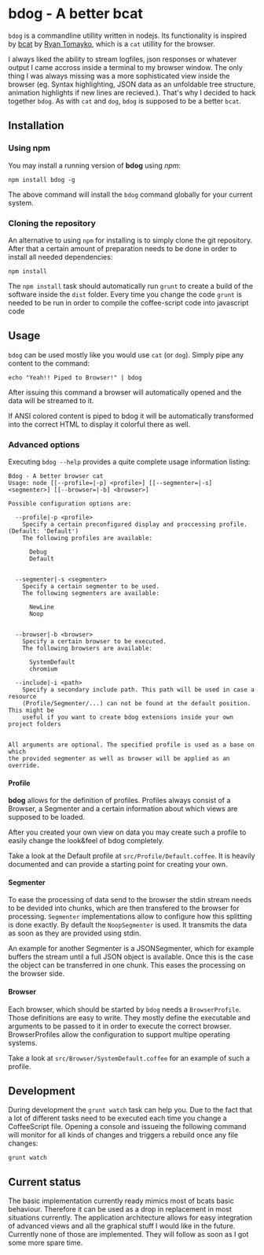 # bdog - A better bcat

`bdog` is a commandline utillity written in nodejs. Its functionality is
inspired by [bcat](https://github.com/rtomayko/bcat) by [Ryan
Tomayko](http://tomayko.com/about), which is a `cat` utillity for the browser.

I always liked the ability to stream logfiles, json responses or whatever
output I came accross inside a terminal to my browser window. The only thing
I was always missing was a more sophisticated view inside the browser (eg.
Syntax highlighting, JSON data as an unfoldable tree structure, animation
highlights if new lines are recieved.). That's why I decided to hack together
`bdog`. As with `cat` and `dog`, `bdog` is supposed to be a better `bcat`.

## Installation

### Using npm

You may install a running version of **bdog** using *npm*:

	npm install bdog -g
	
The above command will install the `bdog` command globally for your current
system.

### Cloning the repository

An alternative to using `npm` for installing is to simply clone the git
repository. After that a certain amount of preparation needs to be done in
order to install all needed dependencies:

	npm install

The `npm install` task should automatically run `grunt` to create a build of
the software inside the `dist` folder. Every time you change the code `grunt`
is needed to be run in order to compile the coffee-script code into javascript
code

## Usage

`bdog` can be used mostly like you would use `cat` (or `dog`). Simply pipe any
content to the command:

    echo "Yeah!! Piped to Browser!" | bdog

After issuing this command a browser will automatically opened and the data
will be streamed to it.

If ANSI colored content is piped to bdog it will be automatically transformed
into the correct HTML to display it colorful there as well.

### Advanced options

Executing `bdog --help` provides a quite complete usage information listing:

    Bdog - A better browser cat
    Usage: node [[--profile=|-p] <profile>] [[--segmenter=|-s] <segmenter>] [[--browser=|-b] <browser>]

    Possible configuration options are:

      --profile|-p <profile>
        Specify a certain preconfigured display and proccessing profile. (Default: 'Default')
        The following profiles are available:
          
          Debug
          Default


      --segmenter|-s <segmenter>
        Specify a certain segmenter to be used.
        The following segmenters are available:

          NewLine
          Noop


      --browser|-b <browser>
        Specify a certain browser to be executed.
        The following browsers are available:
          
          SystemDefault
          chromium
          
      --include|-i <path>
        Specify a secondary include path. This path will be used in case a resource
        (Profile/Segmenter/...) can not be found at the default position. This might be
        useful if you want to create bdog extensions inside your own project folders


    All arguments are optional. The specified profile is used as a base on which
    the provided segmenter as well as browser will be applied as an override.

#### Profile

**bdog** allows for the definition of profiles. Profiles always consist of
a Browser, a Segmenter and a certain information about which views are supposed
to be loaded.

After you created your own view on data you may create such a profile to easily
change the look&feel of bdog completely.

Take a look at the Default profile at `src/Profile/Default.coffee`. It is
heavily documented and can provide a starting point for creating your own.

#### Segmenter

To ease the processing of data send to the browser the stdin stream needs to be
devided into chunks, which are then transfered to the browser for processing.
`Segmenter` implementations allow to configure how this splitting is done
exactly. By default the `NoopSegmenter` is used. It transmits the data as soon
as they are provided using stdin.

An example for another Segmenter is a JSONSegmenter, which for example buffers
the stream until a full JSON object is available. Once this is the case the
object can be transferred in one chunk. This eases the processing on the
browser side.

#### Browser

Each browser, which should be started by `bdog` needs a `BrowserProfile`.
Those definitions are easy to write. They mostly define the executable and
arguments to be passed to it in order to execute the correct browser.
BrowserProfiles allow the configuration to support multipe operating systems.

Take a look at `src/Browser/SystemDefault.coffee` for an example of such a profile.

## Development

During development the `grunt watch` task can help you. Due to the fact that
a lot of different tasks need to be executed each time you change
a CoffeeScript file. Opening a console and issueing the following command will
monitor for all kinds of changes and triggers a rebuild once any file changes:

    grunt watch

## Current status

The basic implementation currently ready mimics most of bcats basic behaviour.
Therefore it can be used as a drop in replacement in most situations currently.
The application architecture allows for easy integration of advanced views and
all the graphical stuff I would like in the future. Currently none of those are
implemented. They will follow as soon as I got some more spare time.
